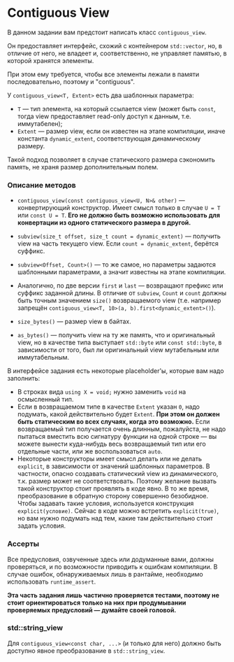 # Contiguous View

В данном задании вам предстоит написать класс `contiguous_view`.

Он предоставляет интерфейс, схожий с контейнером `std::vector`, но, в отличие
от него, не владеет и, соответственно, не управляет памятью, в которой хранятся
элементы.

При этом ему требуется, чтобы все элементы лежали в памяти последовательно,
поэтому и "contiguous".

У `contiguous_view<T, Extent>` есть два шаблонных параметра:

- `T` &mdash; тип элемента, на который ссылается view (может быть `const`, тогда
  view предоставляет read-only доступ к данным, т.е. иммутабелен);
- `Extent` &mdash; размер view, если он известен на этапе компиляции, иначе
  константа `dynamic_extent`, соответствующая динамическому размеру.

Такой подход позволяет в случае статического размера сэкономить память, не храня
размер дополнительным полем.

### Описание методов

- `contiguous_view(const contiguous_view<U, N>& other)` &mdash; конвертирующий
  конструктор. Имеет смысл только в случае `U = T` или `const U = T`. **Его не
  должно быть возможно использовать для конвертации из одного статического
  размера в другой.**

- `subview(size_t offset, size_t count = dynamic_extent)` &mdash; получить view
  на часть текущего view. Если `count = dynamic_extent`, берётся суффикс.

- `subview<Offset, Count>()` &mdash; то же самое, но параметры задаются
  шаблонными параметрами, а значит известны на этапе компиляции.

- Аналогично, по две версии `first` и `last` &mdash; возвращают префикс или
  суффикс заданной длины. В отличие от `subview`, `Count` и `count` должны быть
  точным значением `size()` возвращаемого view (т.е. например запрещён
  `contiguous_view<T, 10>(a, b).first<dynamic_extent>()`).

- `size_bytes()` &mdash; размер view в байтах.

- `as_bytes()` &mdash; получить view на ту же память, что и оригинальный view,
  но в качестве типа выступает `std::byte` или `const std::byte`, в зависимости
  от того, был ли оригинальный view мутабельным или иммутабельным.

В интерфейсе задания есть некоторые placeholder'ы, которые вам надо заполнить:

- В строках вида `using X = void;` нужно заменить `void` на осмысленный тип.
- Если в возвращаемом типе в качестве `Extent` указан `0`, надо подумать, какой
  действительно будет `Extent`. **При этом он должен быть статическим во всех
  случаях, когда это возможно.** Если возвращаемый тип получается очень длинным,
  пожалуйста, не надо пытаться вместить всю сигнатуру функции на одной строке
  &mdash; вы можете вынести куда-нибудь весь возвращаемый тип или его отдельные
  части, или же воспользоваться `auto`.
- Некоторые конструкторы имеет смысл делать или не делать `explicit`, в
  зависимости от значений шаблонных параметров. В частности, опасно создавать
  статический view из динамического, т.к. размер может не соответствовать.
  Поэтому желание вызвать такой конструктор стоит проявлять в коде явно. В то же
  время, преобразование в обратную сторону совершенно безобидное. Чтобы задавать
  такие условия, используется конструкция `explicit(условие)`. Сейчас в коде
  можно встретить `explicit(true)`, но вам нужно подумать над тем, какие там
  действительно стоит задать условия.

### Ассерты

Все предусловия, озвученные здесь или додуманные вами, должны проверяться, и
по возможности приводить к ошибкам компиляции. В случае ошибок, обнаруживаемых
лишь в рантайме, необходимо использовать `runtime_assert`.

**Эта часть задания лишь частично проверяется тестами, поэтому не стоит ориентироваться только на них при продумывании проверяемых предусловий &mdash; думайте своей головой.**

### std::string_view

Для `contiguous_view<const char, ...>` (и только для него) должно быть доступно явное преобразование в `std::string_view`.
